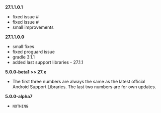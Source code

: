 **27.1.1.0.1**
- fixed issue #
- fixed issue #
- small improvements

**27.1.1.0.0**
- small fixes
- fixed proguard issue
- gradle 3.1.1
- added last support libraries - 27.1.1

**5.0.0-beta1 >> 27.x**

- The first three numbers are always the same as the latest official Android Support Libraries. The last two numbers are for own updates.

**5.0.0-alpha7**
- `NOTHING`